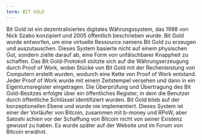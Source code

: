```yaml
---
term: BIT GOLD
---
```


Bit Gold ist ein dezentralisiertes digitales Währungssystem, das 1998 von Nick Szabo konzipiert und 2005 öffentlich beschrieben wurde. Bit Gold wurde entworfen, um eine virtuelle Ressource namens Bit Gold zu erzeugen und auszutauschen. Dieses System basierte nicht auf einem physischen Gut, sondern zielte darauf ab, eine Form von unfälschbarer Knappheit zu schaffen. Das Bit Gold-Protokoll stützte sich auf die Währungserzeugung durch Proof of Work, wobei Stücke von Bit Gold mit der Rechenleistung von Computern erstellt wurden, wodurch eine Kette von Proof of Work entstand. Jeder Proof of Work wurde mit einem Zeitstempel versehen und dann in ein Eigentumsregister eingetragen. Die Überprüfung und Übertragung des Bit Gold-Besitzes erfolgte über ein öffentliches Register, in dem die Benutzer durch öffentliche Schlüssel identifiziert wurden. Bit Gold blieb auf der konzeptionellen Ebene und wurde nie implementiert. Dieses System ist einer der Vorläufer von Bitcoin, zusammen mit b-money und RPoW, aber Satoshi schien vor der Schaffung von Bitcoin nicht von seiner Existenz gewusst zu haben. Es wurde später auf der Website und im Forum von Bitcoin erwähnt.